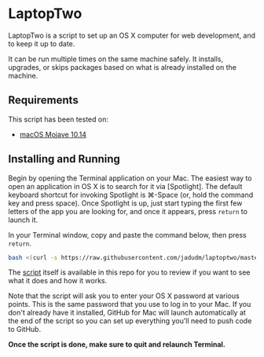 # LaptopTwo

LaptopTwo is a script to set up an OS X computer for web development, and to keep
it up to date.

It can be run multiple times on the same machine safely.
It installs, upgrades, or skips packages
based on what is already installed on the machine.

## Requirements


This script has been tested on:

* [macOS Mojave 10.14](https://www.apple.com/osx/)

## Installing and Running

Begin by opening the Terminal application on your Mac. The easiest way to open
an application in OS X is to search for it via [Spotlight]. The default
keyboard shortcut for invoking Spotlight is &#8984;-Space (or, hold the command key and press space). Once Spotlight
is up, just start typing the first few letters of the app you are looking for,
and once it appears, press `return` to launch it.

In your Terminal window, copy and paste the command below, then press `return`.

```sh
bash <(curl -s https://raw.githubusercontent.com/jadudm/laptoptwo/master/bootstrap.sh)
```
The [script](https://github.com/18F/laptop/blob/master/mac) itself is
available in this repo for you to review if you want to see what it does
and how it works.

Note that the script will ask you to enter your OS X password at various
points. This is the same password that you use to log in to your Mac.
If you don't already have it installed, GitHub for Mac will launch
automatically at the end of the script so you can set up everything you'll
need to push code to GitHub.

**Once the script is done, make sure to quit and relaunch Terminal.**


